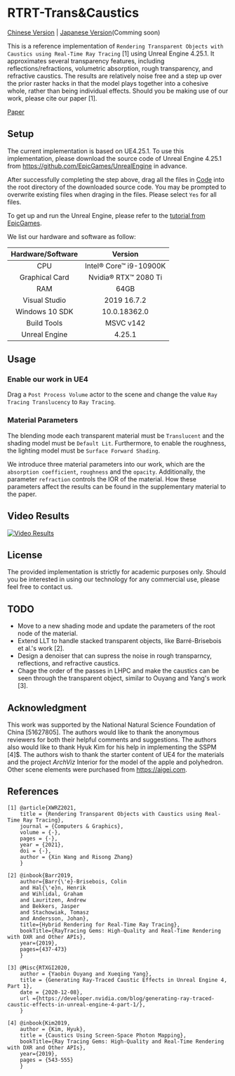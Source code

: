 RTRT-Trans&Caustics
===

[Chinese Version](./ReadmeCHS.md) | [Japanese Version](./ReadmeJP.md)(Comming soon)

[Teaser]: ./Demo/Figs/GraphicalAbstract.jpg "Graphical Abstract of our paper"

This is a reference implementation of `Rendering Transparent Objects with Caustics using Real-Time Ray Tracing` [1] using Unreal Engine 4.25.1.
It approximates several transparency features, including reflections/refractions, volumetric absorption, rough transparency, and refractive caustics.
The results are relatively noise free and a step up over the prior raster hacks in that the model plays together into a cohesive whole, rather than being individual effects.
Should you be making use of our work, please cite our paper [1].

[Paper](https://www.sciencedirect.com/science/article/pii/S009784932100039X "The paper is now in press.")

Setup
---

The current implementation is based on UE4.25.1.
To use this implementation, please download the source code of Unreal Engine 4.25.1 from <https://github.com/EpicGames/UnrealEngine> in advance.

After successfully completing the step above, drag all the files in [Code](./Code) into the root directory of the downloaded source code.
You may be prompted to overwrite existing files when draging in the files.
Please select `Yes` for all files.

To get up and run the Unreal Engine, please refer to the [tutorial from EpicGames](https://github.com/EpicGames/UnrealEngine/blob/release/README.md).

We list our hardware and software as follow:

| Hardware/Software | Version |
| :----: | :----:|
| CPU | Intel® Core™ i9-10900K |
| Graphical Card | Nvidia® RTX™ 2080 Ti |
| RAM | 64GB |
| Visual Studio | 2019 16.7.2 |
| Windows 10 SDK | 10.0.18362.0 |
| Build Tools | MSVC v142 |
| Unreal Engine | 4.25.1 |

Usage
---

### Enable our work in UE4

Drag a `Post Process Volume` actor to the scene and change the value `Ray Tracing Translucency` to `Ray Tracing`.

[Setting]: ./Demo/Figs/Setup.png

### Material Parameters

The blending mode each transparent material must be `Translucent` and the shading model must be `Default Lit`.
Furthermore, to enable the roughness, the lighting model must be `Surface Forward Shading`.

[ShadingMode]: ./Demo/Figs/ShadingMode.png

We introduce three material parameters into our work, which are the `absorption coefficient`, `roughness` and the `opacity`.
Additionally, the parameter `refraction` controls the IOR of the material.
How these parameters affect the results can be found in the supplementary material to the paper.

[Parameters]: ./Demo/Figs/Parameters.png

Video Results
---

[![Video Results](http://i2.hdslb.com/bfs/archive/da967fd8f8a6f58e99c22a9930c254601986414f.jpg)](https://www.bilibili.com/video/BV1Xy4y147tq "Video Result from Bilibili")

License
---

The provided implementation is strictly for academic purposes only.
Should you be interested in using our technology for any commercial use, please feel free to contact us.

TODO
---
* Move to a new shading mode and update the parameters of the root node of the material.
* Extend LLT to handle stacked transparent objects, like Barré-Brisebois et al.'s work [2].
* Design a denoiser that can supress the noise in rough transparncy, reflections, and refractive caustics.
* Chage the order of the passes in LHPC and make the caustics can be seen through the transparent object, similar to Ouyang and Yang's work [3].

Acknowledgment
---

This work was supported by the National Natural Science Foundation of China [51627805].
The authors would like to thank the anonymous reviewers for both their helpful comments and suggestions.
The authors also would like to thank Hyuk Kim for his help in implementing the SSPM [4]$.
The authors wish to thank the starter content of UE4 for the materials and the project _ArchViz_ Interior for the model of the apple and polyhedron.
Other scene elements were purchased from <https://aigei.com>.

References
---

```
[1] @article{XWRZ2021,
    title = {Rendering Transparent Objects with Caustics using Real-Time Ray Tracing},
    journal = {Computers & Graphics},
    volume = {-},
    pages = {-},
    year = {2021},
    doi = {-},
    author = {Xin Wang and Risong Zhang}
    }
```

```
[2] @inbook{Barr2019,
	author={Barr{\'e}-Brisebois, Colin
	and Hal{\'e}n, Henrik
	and Wihlidal, Graham
	and Lauritzen, Andrew
	and Bekkers, Jasper
	and Stachowiak, Tomasz
	and Andersson, Johan},
	title={Hybrid Rendering for Real-Time Ray Tracing},
	bookTitle={RayTracing Gems: High-Quality and Real-Time Rendering with DXR and Other APIs},
	year={2019},
	pages={437-473}
    }
```

```
[3] @Misc{RTXGI2020,
	author = {Yaobin Ouyang and Xueqing Yang},
	title = {Generating Ray-Traced Caustic Effects in Unreal Engine 4, Part 1},
	date = {2020-12-08},
	url ={https://developer.nvidia.com/blog/generating-ray-traced-caustic-effects-in-unreal-engine-4-part-1/},
    }
```

```
[4] @inbook{Kim2019,
	author = {Kim, Hyuk},
	title = {Caustics Using Screen-Space Photon Mapping},
	bookTitle={Ray Tracing Gems: High-Quality and Real-Time Rendering with DXR and Other APIs},
	year={2019},
	pages = {543-555}
    }
```
